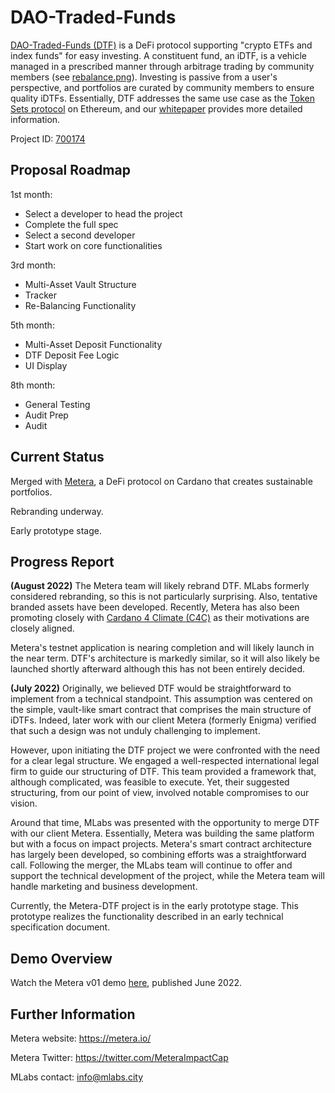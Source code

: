 # DAO-Traded-Funds

[DAO-Traded-Funds (DTF)](https://cardano.ideascale.com/c/idea/381055) is a DeFi protocol supporting "crypto ETFs and index funds" for easy investing. A constituent fund, an iDTF, is a vehicle managed in a prescribed manner through arbitrage trading by community members (see [rebalance.png](https://github.com/somthn0somthn/catalyst-funded-projects/blob/main/Fund7/DAO-Traded-Funds/rebalance.png)). Investing is passive from a user's perspective, and portfolios are curated by community members to ensure quality iDTFs. Essentially, DTF addresses the same use case as the [Token Sets protocol](https://www.tokensets.com/) on Ethereum, and our [whitepaper](https://drive.google.com/file/d/1Mz5AWiJd1oTPM_3_bF1uN-qNIyUSWN9u/view?usp=sharing) provides more detailed information.

Project ID: [700174](https://docs.google.com/spreadsheets/u/0/d/1bfnWFa94Y7Zj0G7dtpo9W1nAYGovJbswipxiHT4UE3g/htmlview#)


## Proposal Roadmap

1st month:
* Select a developer to head the project
* Complete the full spec 
* Select a second developer
* Start work on core functionalities 


3rd month:
* Multi-Asset Vault Structure
* Tracker
* Re-Balancing Functionality


5th month:
* Multi-Asset Deposit Functionality
* DTF Deposit Fee Logic
* UI Display


8th month:
* General Testing
* Audit Prep
* Audit


## Current Status

Merged with [Metera](https://metera.io/), a DeFi protocol on Cardano that creates sustainable portfolios.

Rebranding underway.

Early prototype stage.

## Progress Report

**(August 2022)**
The Metera team will likely rebrand DTF. MLabs formerly considered rebranding, so this is not particularly surprising. Also, tentative branded assets have been developed. Recently, Metera has also been promoting closely with [Cardano 4 Climate (C4C)](https://cardano4climate.com/) as their motivations are closely aligned.

Metera's testnet application is nearing completion and will likely launch in the near term. DTF's architecture is markedly similar, so it will also likely be launched shortly afterward although this has not been entirely decided.

**(July 2022)**
Originally, we believed DTF would be straightforward to implement from a technical standpoint. This assumption was centered on the simple, vault-like smart contract that comprises the main structure of iDTFs. Indeed, later work with our client Metera (formerly Enigma) verified that such a design was not unduly challenging to implement.

However, upon initiating the DTF project we were confronted with the need for a clear legal structure. We engaged a well-respected international legal firm to guide our structuring of DTF. This team provided a framework that, although complicated, was feasible to execute. Yet, their suggested structuring, from our point of view, involved notable compromises to our vision.

Around that time, MLabs was presented with the opportunity to merge DTF with our client Metera. Essentially, Metera was building the same platform but with a focus on impact projects. Metera's smart contract architecture has largely been developed, so combining efforts was a straightforward call. Following the merger, the MLabs team will continue to offer and support the technical development of the project, while the Metera team will handle marketing and business development.

Currently, the Metera-DTF project is in the early prototype stage. This prototype realizes the functionality described in an early technical specification document.

## Demo Overview

Watch the Metera v01 demo [here](https://www.youtube.com/watch?v=f6mHcUM2GTg), published June 2022. 


## Further Information

Metera website: https://metera.io/

Metera Twitter: https://twitter.com/MeteraImpactCap

MLabs contact: info@mlabs.city

